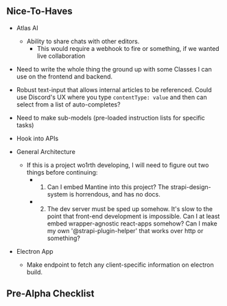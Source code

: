 ## Nice-To-Haves

- Atlas AI
  - Ability to share chats with other editors.
    - This would require a webhook to fire or something, if we wanted live collaboration
- Need to write the whole thing the ground up with some Classes I can use on the frontend and backend.
- Robust text-input that allows internal articles to be referenced. Could use Discord's UX where you type `contentType: value` and then can select from a list of auto-completes?
- Need to make sub-models (pre-loaded instruction lists for specific tasks)
- Hook into APIs

- General Architecture
  - If this is a project wo1rth developing, I will need to figure out two things before continuing:
    - 1. Can I embed Mantine into this project? The strapi-design-system is horrendous, and has no docs.
    - 2. The dev server must be sped up somehow. It's slow to the point that front-end development is impossible. Can I at least embed wrapper-agnostic react-apps somehow? Can I make my own '@strapi-plugin-helper' that works over http or something?
- Electron App
  - Make endpoint to fetch any client-specific information on electron build.

## Pre-Alpha Checklist
